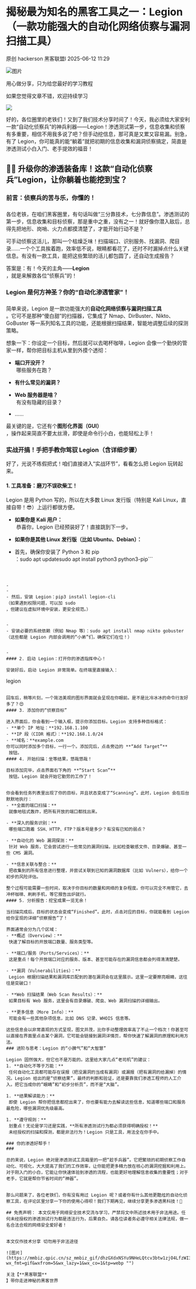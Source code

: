 #  揭秘最为知名的黑客工具之一：Legion （一款功能强大的自动化网络侦察与漏洞扫描工具）  
原创 hackerson  黑客联盟l   2025-06-12 11:29  
  
![图片](https://mmbiz.qpic.cn/mmbiz_gif/Ljib4So7yuWhqjlIpdACpYtdVvKD3OPyBmYA5brJN4sK34dYRQcSL3uKNsGNoib9fEN3CEGeChjIvOx8qClscs5w/640?wx_fmt=gif&wxfrom=5&wx_lazy=1&tp=webp "")  
  
用心做分享，只为给您最好的学习教程  
  
如果您觉得文章不错，欢迎持续学习  
  
  
![](https://mmbiz.qpic.cn/sz_mmbiz_jpg/dhzGXdxNSYtpHjv8A2iblhgSH6ZS2EztTB1XEkEQTicCG1UL1xsIk1EMKdj7ouz7IgocalPT29HgjTBtkXHWGOfA/640?wx_fmt=jpeg&from=appmsg "")  
  
  
好的，各位圈里的老铁们！又到了我们技术分享时间了！今天，我必须给大家安利一款“自动化侦察兵”的神兵利器——Legion！渗透测试第一步，信息收集和侦察有多重要，相信不用我多说了吧？但手动挖信息，那可真是又累又容易漏。别急，有了 Legion，你可能真的能“躺着”就把初期的信息收集和漏洞侦察搞定，简直是渗透测试小白入门、老手提效的福音！  
  
## 🕵️‍♂️ 升级你的渗透装备库！这款“自动化侦察兵”Legion，让你躺着也能挖到宝？  
### 前言：侦察兵的苦与乐，你懂的！  
###   
  
各位老铁，在咱们黑客圈里，有句话叫做“三分靠技术，七分靠信息”。渗透测试的第一步，信息收集和目标侦察，那是重中之重，没有之一！就好像你潜入敌后，总得先把地形、岗哨、火力点都摸清楚了，才能开始行动不是？  
  
  
可手动侦察这活儿，那叫一个枯燥乏味！扫描端口、识别服务、找漏洞、爬目录……一个个工具挨着跑，效率低不说，眼睛都看花了，还时不时漏掉点什么关键信息。有没有一款工具，能把这些繁琐的活儿都包圆了，还自动生成报告？  
  
  
答案是：有！今天的主角——**Legion**  
，就是来解救各位“侦察兵”的！  
  
### Legion 是何方神圣？你的“自动化渗透管家”！  
###   
  
简单来说，Legion 是一款功能强大的**自动化网络侦察与漏洞扫描工具**  
。它可不是那种“傻白甜”的扫描器，它集成了 Nmap、DirBuster、Nikto、GoBuster 等一系列知名工具的功能，还能根据扫描结果，智能地调整后续的探测策略。  
  
  
想象一下：你设定一个目标，然后就可以去喝杯咖啡，Legion 会像一个勤快的管家一样，帮你把目标主机从里到外摸个透彻：  
- **端口开没开？**  
 哪些服务在跑？  
  
- **有什么常见的漏洞？**  
- **Web 服务器是啥？**  
 有没有隐藏的目录？  
  
- ……  
  
最关键的是，它还有个**图形化界面（GUI）**  
，操作起来简直不要太丝滑，即使是命令行小白，也能轻松上手！  
  
### 实战开搞！手把手教你驾驭 Legion（含详细步骤）  
  
  
好了，光说不练假把式！咱们直接进入“实战环节”，看看怎么把 Legion 玩转起来。  
  
#### 1. 工具准备：磨刀不误砍柴工！  
  
Legion 是用 Python 写的，所以在大多数 Linux 发行版（特别是 Kali Linux，直接自带！😎）上运行都很方便。  
- **如果你是 Kali 用户：**  
 恭喜你，Legion 已经预装好了！直接跳到下一步。  
  
- **如果你是其他 Linux 发行版（比如 Ubuntu、Debian）：**  
- 首先，确保你安装了 Python 3 和 pip  
：sudo apt updatesudo apt install python3 python3-pip```

```  
  
  
  
-   
-   
- 然后，安装 Legion：pip3 install legion-cli  
（如果遇到权限问题，可以加 sudo  
，但建议在虚拟环境中安装，更安全规范。）  
  
  
-   
- 安装必要的系统依赖（例如 Nmap 等）：sudo apt install nmap nikto gobuster  
（这些都是 Legion 内部会调用的“小弟”们，确保它们在位！）  
  
  
-   
#### 2. 启动 Legion：打开你的渗透指挥中心！  
  
安装好后，启动 Legion 非常简单。在终端里直接输入：  
```
legion
```  
  
回车后，稍等片刻，一个简洁美观的图形界面就会呈现在你眼前。是不是比冷冰冰的命令行友好多了？😍  
#### 3. 添加你的“侦察目标”  
  
进入界面后，你会看到一个输入框，提示你添加目标。Legion 支持多种目标格式：  
- **单个 IP 地址：**192.168.1.100  
- **IP 段（CIDR 格式）：**192.168.1.0/24  
- **域名：**example.com  
你可以同时添加多个目标，一行一个。添加完后，点击旁边的 **“Add Target”**  
 按钮。  
#### 4. 开始扫描：坐等结果，悠哉悠哉！  
  
目标添加完毕，点击界面右下角的 **“Start Scan”**  
 按钮。Legion 就会开始它勤劳的工作了！  
  
  
你会看到任务列表里出现了你的目标，并且状态变成了“Scanning”。此时，Legion 会在后台默默地执行：  
- **全面的端口扫描：**  
 就像地毯式轰炸，把所有开放的端口都找出来。  
  
- **深入的服务识别：**  
 哪些端口跑着 SSH、HTTP、FTP？版本号是多少？有没有已知的弱点？  
  
- **自动化的 Web 漏洞探测：**  
 针对 Web 服务，它会尝试进行一些常见的漏洞扫描，比如检查敏感文件、目录爆破、甚至一些 CMS 漏洞。  
  
- **信息关联与整合：**  
 把收集到的所有信息进行整理，并尝试关联到已知的漏洞数据库（比如 Vulners），给你一个初步的风险评估。  
  
整个过程可能需要一些时间，取决于你目标的数量和网络的复杂程度。你可以完全不用管它，去冲杯咖啡、刷刷手机，等它报告出炉就行。  
#### 5. 分析报告：挖宝成果一览无余！  
  
当扫描完成后，目标的状态会变成“Finished”。此时，点击对应的目标，你就能看到 Legion 给你呈现的详细“侦察报告”了！  
  
界面通常会分为几个区域：  
- **概述（Overview）：**  
 快速了解目标的开放端口数量、服务类型等。  
  
- **端口/服务（Ports/Services）：**  
 这是重点！每个开放端口对应的服务、版本、甚至可能存在的漏洞信息都会列得清清楚楚。  
  
- **漏洞（Vulnerabilities）：**  
 Legion 根据扫描结果和漏洞库匹配到的潜在漏洞会在这里展示。这里一定要擦亮眼睛，这往往是突破口！  
  
- **Web 扫描结果（Web Scan Results）：**  
 如果目标有 Web 服务，这里会有目录爆破、爬虫、Web 漏洞扫描的详细输出。  
  
- **更多信息（More Info）：**  
 可能会有一些其他杂项信息，比如 DNS 记录、WHOIS 信息等。  
  
这些信息会以非常直观的方式呈现，图文并茂，比你手动整理效率高了不止一个档次！你甚至可以直接在界面里点击某个漏洞，它可能会链接到漏洞详情页，帮你快速了解漏洞的原理和利用方法。  
### 进阶与思考：Legion 的“小脾气”和“大智慧”  
  
Legion 固然强大，但它也不是万能的。这里给大家几点“老司机”的建议：  
1. **自动化不等于万能：**  
 任何自动化工具都可能存在误报（把没漏洞的当成有漏洞）或漏报（把有漏洞的给漏掉）的情况。Legion 给出的是“侦察结果”，最终的判断和验证，还是要靠我们渗透工程师的人工介入。把它当成你的“眼睛”和“初步分析员”，而不是“大脑”。  
  
1. **结果解读能力：**  
 即使 Legion 帮你把信息都挖出来了，你也要有能力去解读这些信息，知道哪些端口和服务最危险，哪些漏洞优先级最高。  
  
1. **遵守规则：**  
 划重点！无论是学习还是实践，**所有渗透测试行为都必须获得明确授权！**  
 未经授权的扫描和探测，都是非法行为！Legion 只是工具，用法全在你手中。  
  
### 你的渗透好帮手！  
###   
  
总的来说，Legion 绝对是渗透测试工具箱里的一把“趁手兵器”。它把繁琐的初期侦察工作自动化、可视化，大大提高了我们的工作效率，让你能把更多精力放在核心的漏洞挖掘和利用上。对于刚入门的小白，它能让你快速体验到渗透的流程，也能更好地理解信息收集的重要性；对于老手，它就是帮你节省时间的“神器”。  
  
  
那么问题来了，各位老铁们，你有没有用过 Legion 呢？或者你有什么其他更酷炫的自动化侦察工具，在评论区里分享一下你的使用心得呗！我们下期再见，继续分享更多渗透黑科技！🚀  
  
## 免责声明： 本文仅用于网络安全技术交流与学习，严禁将文中所述技术用于非法用途。任何未经授权的渗透测试行为都是违法行为，后果自负。请各位读者务必遵守相关法律法规，做一名合法合规的网络安全爱好者！  
  
  
本文仅作技术分享 切勿用于非法途径  
  
![图片](https://mmbiz.qpic.cn/sz_mmbiz_gif/dhzGXdxNSYu9NHeLQtcv3btw1zjO4LfzWI3eeGE0fkD9CaQEgDh4FHsKYk8iaVOjhRgGKfEbfRwZf64QibNxEmWg/640?wx_fmt=gif&wxfrom=5&wx_lazy=1&wx_co=1&tp=webp "")  
  
关注【**黑客联盟**  
】带你走进神秘的黑客世界  
  
  
